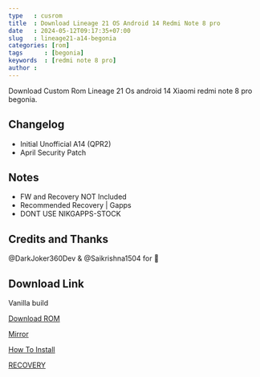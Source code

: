```yaml
---
type   : cusrom
title  : Download Lineage 21 OS Android 14 Redmi Note 8 pro 
date   : 2024-05-12T09:17:35+07:00
slug   : lineage21-a14-begonia
categories: [rom]
tags      : [begonia]
keywords  : [redmi note 8 pro]
author : 
---
```


Download Custom Rom Lineage 21 Os android 14 Xiaomi redmi note 8 pro begonia.


## Changelog
- Initial Unofficial A14 (QPR2)
- April Security Patch

## Notes
- FW and Recovery NOT Included
- Recommended Recovery | Gapps
- DONT USE NIKGAPPS-STOCK

## Credits and Thanks
@DarkJoker360Dev & @Saikrishna1504 for 🌲


## Download Link
Vanilla build

[Download ROM](https://t.me/matrixxbegoniasupport/8807)

[Mirror](https://pixeldrain.com/u/D1Bu7Hmf)

[How To Install](https://telegra.ph/Clean-Flashing-Guide-02-15)

[RECOVERY](https://t.me/RedmiNote8ProUpdates/1378)


